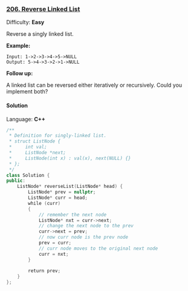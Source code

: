 ### [206\. Reverse Linked List](https://leetcode.com/problems/reverse-linked-list/)

Difficulty: **Easy**


Reverse a singly linked list.

**Example:**

```
Input: 1->2->3->4->5->NULL
Output: 5->4->3->2->1->NULL
```

**Follow up:**

A linked list can be reversed either iteratively or recursively. Could you implement both?


#### Solution

Language: **C++**

```c++
/**
 * Definition for singly-linked list.
 * struct ListNode {
 *     int val;
 *     ListNode *next;
 *     ListNode(int x) : val(x), next(NULL) {}
 * };
 */
class Solution {
public:
    ListNode* reverseList(ListNode* head) {
        ListNode* prev = nullptr;
        ListNode* curr = head;
        while (curr)
        {
            // remember the next node
            ListNode* nxt = curr->next;
            // change the next node to the prev
            curr->next = prev;
            // now curr node is the prev node
            prev = curr;
            // curr node moves to the original next node
            curr = nxt;
        }
        
        return prev;
    }
};
```
